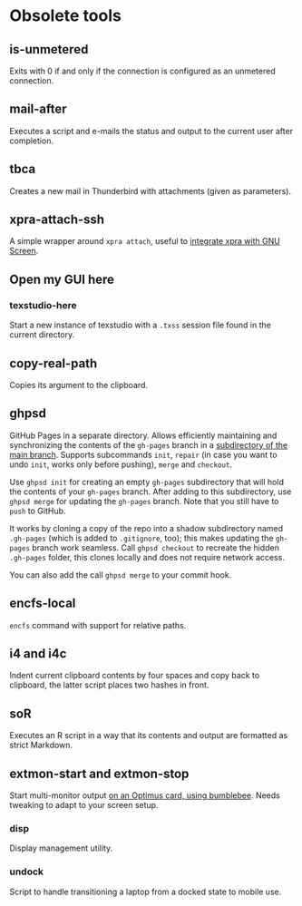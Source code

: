 # Obsolete tools

## is-unmetered

Exits with 0 if and only if the connection is configured as an unmetered connection.

## mail-after

Executes a script and e-mails the status and output to the current user after completion.

## tbca

Creates a new mail in Thunderbird with attachments (given as parameters).

## xpra-attach-ssh

A simple wrapper around `xpra attach`, useful to [integrate xpra with GNU Screen](http://krlmlr.github.io/2013/08/07/integrating-xpra-with-screen/).

## Open my GUI here

### texstudio-here

Start a new instance of texstudio with a `.txss` session file found in the current directory.

## copy-real-path

Copies its argument to the clipboard.

## ghpsd

GitHub Pages in a separate directory. Allows efficiently maintaining and synchronizing the contents of the `gh-pages` branch in a [subdirectory of the main branch](http://rafeca.com/2012/01/17/automate-your-release-flow/).  Supports subcommands `init`, `repair` (in case you want to undo `init`, works only before pushing), `merge` and `checkout`.

Use `ghpsd init` for creating an empty `gh-pages` subdirectory that will hold the contents of your `gh-pages` branch. After adding to this subdirectory, use `ghpsd merge` for updating the `gh-pages` branch. Note that you still have to `push` to GitHub.

It works by cloning a copy of the repo into a shadow subdirectory named `.gh-pages` (which is added to `.gitignore`, too); this makes updating the `gh-pages` branch work seamless.  Call `ghpsd checkout` to recreate the hidden `.gh-pages` folder, this clones locally and does not require network access.

You can also add the call `ghpsd merge` to your commit hook.

## encfs-local

`encfs` command with support for relative paths.

## i4 and i4c

Indent current clipboard contents by four spaces and copy back to clipboard, the latter script places two hashes in front.

## soR

Executes an R script in a way that its contents and output are formatted as strict Markdown.

## extmon-start and extmon-stop

Start multi-monitor output [on an Optimus card, using bumblebee](http://askubuntu.com/a/303897/30266).  Needs tweaking to adapt to your screen setup.

### disp

Display management utility.

### undock

Script to handle transitioning a laptop from a docked state to mobile use.
